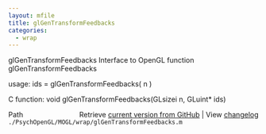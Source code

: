 ```yaml
---
layout: mfile
title: glGenTransformFeedbacks
categories:
  - wrap
---
```


glGenTransformFeedbacks  Interface to OpenGL function glGenTransformFeedbacks

usage:  ids = glGenTransformFeedbacks\( n \)

C function:  void glGenTransformFeedbacks\(GLsizei n, GLuint\* ids\)


<div class="code_header" style="text-align:right;">
  <span style="float:left;">Path&nbsp;&nbsp;</span> <span class="counter">Retrieve <a href=
  "https://raw.github.com/Psychtoolbox-3/Psychtoolbox-3/beta/./PsychOpenGL/MOGL/wrap/glGenTransformFeedbacks.m">current version from GitHub</a> | View <a href=
  "https://github.com/Psychtoolbox-3/Psychtoolbox-3/commits/beta/./PsychOpenGL/MOGL/wrap/glGenTransformFeedbacks.m">changelog</a></span>
</div>
<div class="code">
  <code>./PsychOpenGL/MOGL/wrap/glGenTransformFeedbacks.m</code>
</div>
